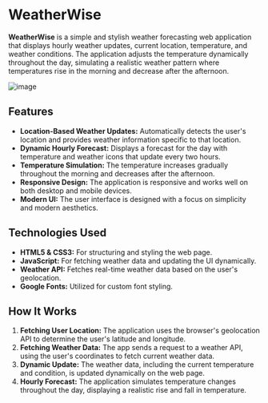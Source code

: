 # WeatherWise

**WeatherWise** is a simple and stylish weather forecasting web application that displays hourly weather updates, current location, temperature, and weather conditions. The application adjusts the temperature dynamically throughout the day, simulating a realistic weather pattern where temperatures rise in the morning and decrease after the afternoon.

![image](https://github.com/user-attachments/assets/f517d05a-9056-4bfb-899e-71c19623a99f)


## Features

- **Location-Based Weather Updates:** Automatically detects the user's location and provides weather information specific to that location.
- **Dynamic Hourly Forecast:** Displays a forecast for the day with temperature and weather icons that update every two hours.
- **Temperature Simulation:** The temperature increases gradually throughout the morning and decreases after the afternoon.
- **Responsive Design:** The application is responsive and works well on both desktop and mobile devices.
- **Modern UI:** The user interface is designed with a focus on simplicity and modern aesthetics.

## Technologies Used

- **HTML5 & CSS3:** For structuring and styling the web page.
- **JavaScript:** For fetching weather data and updating the UI dynamically.
- **Weather API:** Fetches real-time weather data based on the user's geolocation.
- **Google Fonts:** Utilized for custom font styling.

## How It Works

1. **Fetching User Location:** The application uses the browser's geolocation API to determine the user's latitude and longitude.
2. **Fetching Weather Data:** The app sends a request to a weather API, using the user's coordinates to fetch current weather data.
3. **Dynamic Update:** The weather data, including the current temperature and condition, is updated dynamically on the web page.
4. **Hourly Forecast:** The application simulates temperature changes throughout the day, displaying a realistic rise and fall in temperature.
